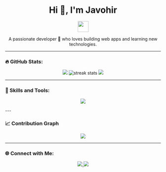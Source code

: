 <h1 align="center">Hi 👋, I'm Javohir</h1>
<p align="center">
  <img src="https://media.giphy.com/media/hvRJCLFzcasrR4ia7z/giphy.gif" width="35px">
</p>


<p align="center">
  A passionate developer 🚀 who loves building web apps and learning new technologies.  
</p>

---

### 🔥 GitHub Stats:
<p align="center">
  <img src="https://github-readme-stats.vercel.app/api?username=Javohir11011&show_icons=true&theme=tokyonight" />
  <img src="https://streak-stats.demolab.com?user=Javohir11011&theme=tokyonight" alt="streak stats" />
  <img src="https://github-readme-stats.vercel.app/api/top-langs/?username=Javohir11011&layout=compact&theme=tokyonight" />
</p>

---

### 🚀 Skills and Tools:
<p align="center"> <img src="https://skillicons.dev/icons?i=html,css,js,ts,react,nodejs,nestjs,express,prisma,mongodb,postgresql,git,gitlab,github,vscode" /> </p>
---

### 📈 Contribution Graph
<p align="center">
  <img src="https://github-readme-activity-graph.vercel.app/graph?username=Javohir11011&theme=tokyo-night" />
</p>


---

### 🌐 Connect with Me:
<p align="center">
  <a href="https://t.me/nodejsdew" target="_blank">
    <img src="https://img.shields.io/badge/Telegram-2CA5E0?style=for-the-badge&logo=telegram&logoColor=white" />
  </a>
  <a href="https://www.instagram.com/javohir__1101_" target="_blank">
  <img src="https://img.shields.io/badge/Instagram-E4405F?style=for-the-badge&logo=instagram&logoColor=white" />
</a
</p>
